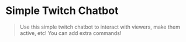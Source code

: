 # Simple Twitch Chatbot
> Use this simple twitch chatbot to interact with viewers, make them active, etc! You can add extra commands!
